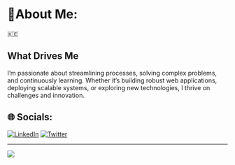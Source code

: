 # 🐻About Me:
🇰🇪

## What Drives Me

I’m passionate about streamlining processes, solving complex problems, and continuously learning. Whether it’s building robust web applications, deploying scalable systems, or exploring new technologies, I thrive on challenges and innovation.






## 🌐 Socials:
[![LinkedIn](https://img.shields.io/badge/LinkedIn-%230077B5.svg?logo=linkedin&logoColor=white)](https://linkedin.com/in/andrew-nzioki) [![Twitter](https://img.shields.io/badge/Twitter-%231DA1F2.svg?logo=Twitter&logoColor=white)](https://twitter.com/NziokiAndrew) 


---
[![](https://visitcount.itsvg.in/api?id=Andrew-Nzioki&icon=6&color=12)](https://visitcount.itsvg.in)

